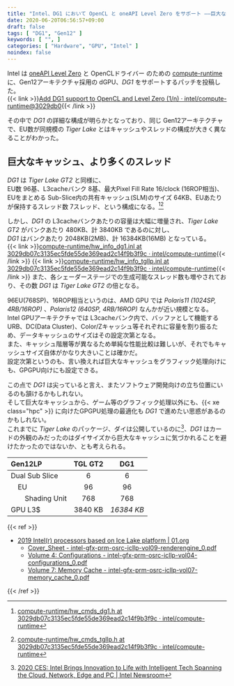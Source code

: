 ```yaml
---
title: "Intel、DG1 において OpenCL と oneAPI Level Zero をサポート ――巨大なキャッシュを持つ DG1"
date: 2020-06-20T06:56:57+09:00
draft: false
tags: [ "DG1", "Gen12" ]
keywords: [ "", ]
categories: [ "Hardware", "GPU", "Intel" ]
noindex: false
---
```


Intel は [oneAPI Level Zero](https://spec.oneapi.com/versions/latest/elements/l0/source/index.html) と OpenCLドライバー のための [compute-runtime](https://github.com/intel/compute-runtime) に、Gen12アーキテクチャ採用の dGPU、*DG1* をサポートするパッチを投稿した。  
{{< link >}}[Add DG1 support to OpenCL and Level Zero (1/n) · intel/compute-runtime@3029db0](https://github.com/intel/compute-runtime/commit/3029db07c3135ec5fde55de369ead2c14f9b3f9c){{< /link >}}

その中で *DG1* の詳細な構成が明らかとなっており、同じ Gen12アーキテクチャで、EU数が同規模の *Tiger Lake* とはキャッシュやスレッドの構成が大きく異なることがわかった。  

## 巨大なキャッシュ、より多くのスレッド

*DG1* は *Tiger Lake GT2* と同様に、  
EU数 96基、L3cacheバンク 8基、最大Pixel Fill Rate 16/clock (16ROP相当)、  
EUをまとめる Sub-Slice内の共有キャッシュ(SLM)のサイズ 64KB、EUあたりが保持するスレッド数 7スレッド、という構成になる。[^2][^3]  

しかし、*DG1* の L3cacheバンクあたりの容量は大幅に増量され、*Tiger Lake GT2* がバンクあたり 480KB、計 3840KB であるのに対し、  
*DG1* はバンクあたり 2048KB(2MB)、計 16384KB(16MB) となっている。  
{{< link >}}[compute-runtime/hw_info_dg1.inl at 3029db07c3135ec5fde55de369ead2c14f9b3f9c · intel/compute-runtime](https://github.com/intel/compute-runtime/blob/3029db07c3135ec5fde55de369ead2c14f9b3f9c/opencl/source/gen12lp/hw_info_dg1.inl){{< /link >}}
{{< link >}}[compute-runtime/hw_info_tgllp.inl at 3029db07c3135ec5fde55de369ead2c14f9b3f9c · intel/compute-runtime](https://github.com/intel/compute-runtime/blob/3029db07c3135ec5fde55de369ead2c14f9b3f9c/opencl/source/gen12lp/hw_info_tgllp.inl){{< /link >}}
また、各シェーダーステージでの生成可能なスレッド数も増やされており、その数 *DG1* は *Tiger Lake GT2* の倍となる。  

[^2]: [compute-runtime/hw_cmds_dg1.h at 3029db07c3135ec5fde55de369ead2c14f9b3f9c · intel/compute-runtime](https://github.com/intel/compute-runtime/blob/3029db07c3135ec5fde55de369ead2c14f9b3f9c/shared/source/gen12lp/hw_cmds_dg1.h)
[^3]: [compute-runtime/hw_cmds_tgllp.h at 3029db07c3135ec5fde55de369ead2c14f9b3f9c · intel/compute-runtime](https://github.com/intel/compute-runtime/blob/3029db07c3135ec5fde55de369ead2c14f9b3f9c/shared/source/gen12lp/hw_cmds_tgllp.h)

96EU(768SP)、16ROP相当というのは、AMD GPU では *Polaris11 (1024SP, 4RB/16ROP)* 、*Polaris12 (640SP, 4RB/16ROP)* なんかが近い規模となる。  
Intel GPUアーキテクチャでは L3cacheバンク内で、バッファとして機能する URB、DC(Data Cluster)、Color/Zキャッシュ等それぞれに容量を割り振るため、データキャッシュのサイズはその設定次第となる。  
また、キャッシュ階層等が異なるため単純な性能比較は難しいが、それでもキャッシュサイズ自体がかなり大きいことは確かだ。  
設定次第というのも、言い換えれば巨大なキャッシュをグラフィック処理向けにも、GPGPU向けにも設定できる。  

この点で *DG1* は尖っていると言え、またソフトウェア開発向けの立ち位置にいるのも頷けるかもしれない。  
そして巨大なキャッシュから、ゲーム等のグラフィック処理以外にも、{{< xe class="hpc" >}} に向けたGPGPU処理の最適化も *DG1* で進めたい思惑があるのかもしれない。  
これまでに *Tiger Lake* のパッケージ、ダイは公開しているのに[^1]、*DG1* はカードの外観のみだったのはダイサイズから巨大なキャッシュに気づかれることを避けたかったのではないか、とも考えられる。  

[^1]: [2020 CES: Intel Brings Innovation to Life with Intelligent Tech Spanning the Cloud, Network, Edge and PC | Intel Newsroom](https://newsroom.intel.com/news-releases/intel-ces-2020/)

| Gen12LP | TGL GT2 | DG1 |
| :-- | :--: | :--: |
| Dual Sub Slice | 6 | 6 |
| &emsp;EU | 96 | 96 |
| &emsp;&emsp;Shading Unit | 768 | 768 |
| GPU L3$ | 3840 KB | *16384 KB* |

{{< ref >}}

 * [2019 Intel(r) processors based on Ice Lake platform | 01.org](https://01.org/linuxgraphics/hardware-specification-prms/2019-intelr-processors-based-ice-lake-platform)
    * [Cover_Sheet - intel-gfx-prm-osrc-icllp-vol09-renderengine_0.pdf](https://01.org/sites/default/files/documentation/intel-gfx-prm-osrc-icllp-vol09-renderengine_0.pdf)
    * [Volume 4: Configurations - intel-gfx-prm-osrc-icllp-vol04-configurations_0.pdf](https://01.org/sites/default/files/documentation/intel-gfx-prm-osrc-icllp-vol04-configurations_0.pdf)
    * [Volume 7: Memory Cache - intel-gfx-prm-osrc-icllp-vol07-memory_cache_0.pdf](https://01.org/sites/default/files/documentation/intel-gfx-prm-osrc-icllp-vol07-memory_cache_0.pdf)

{{< /ref >}}
